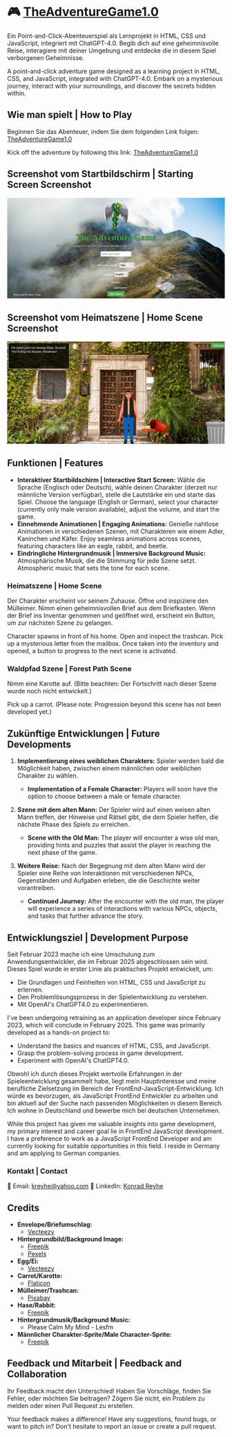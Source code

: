 # 🎮 [TheAdventureGame1.0](https://github.com/KonradReyhe/TheAdventureGame1.0)

Ein Point-and-Click-Abenteuerspiel als Lernprojekt in HTML, CSS und JavaScript, integriert mit ChatGPT-4.0. Begib dich auf eine geheimnisvolle Reise, interagiere mit deiner Umgebung und entdecke die in diesem Spiel verborgenen Geheimnisse.

A point-and-click adventure game designed as a learning project in HTML, CSS, and JavaScript, integrated with ChatGPT-4.0. Embark on a mysterious journey, interact with your surroundings, and discover the secrets hidden within.

## Wie man spielt | How to Play
Beginnen Sie das Abenteuer, indem Sie dem folgenden Link folgen: [TheAdventureGame1.0](https://konradreyhe.github.io/TheAdventureGame1.0/)

Kick off the adventure by following this link: [TheAdventureGame1.0](https://konradreyhe.github.io/TheAdventureGame1.0/)

## Screenshot vom Startbildschirm | Starting Screen Screenshot
![Starting Screen](StartingScreen.jpg)

## Screenshot vom Heimatszene | Home Scene Screenshot
![Home Screen](HomeScreen.jpg)

## Funktionen | Features
- **Interaktiver Startbildschirm | Interactive Start Screen:** Wähle die Sprache (Englisch oder Deutsch), wähle deinen Charakter (derzeit nur männliche Version verfügbar), stelle die Lautstärke ein und starte das Spiel. Choose the language (English or German), select your character (currently only male version available), adjust the volume, and start the game.
- **Einnehmende Animationen | Engaging Animations:** Genieße nahtlose Animationen in verschiedenen Szenen, mit Charakteren wie einem Adler, Kaninchen und Käfer. Enjoy seamless animations across scenes, featuring characters like an eagle, rabbit, and beetle.
- **Eindringliche Hintergrundmusik | Immersive Background Music:** Atmosphärische Musik, die die Stimmung für jede Szene setzt. Atmospheric music that sets the tone for each scene.

### Heimatszene | Home Scene
Der Charakter erscheint vor seinem Zuhause. Öffne und inspiziere den Mülleimer. Nimm einen geheimnisvollen Brief aus dem Briefkasten. Wenn der Brief ins Inventar genommen und geöffnet wird, erscheint ein Button, um zur nächsten Szene zu gelangen.

Character spawns in front of his home. Open and inspect the trashcan. Pick up a mysterious letter from the mailbox. Once taken into the inventory and opened, a button to progress to the next scene is activated.

### Waldpfad Szene | Forest Path Scene
Nimm eine Karotte auf. (Bitte beachten: Der Fortschritt nach dieser Szene wurde noch nicht entwickelt.)

Pick up a carrot. (Please note: Progression beyond this scene has not been developed yet.)

## Zukünftige Entwicklungen | Future Developments

1. **Implementierung eines weiblichen Charakters:** Spieler werden bald die Möglichkeit haben, zwischen einem männlichen oder weiblichen Charakter zu wählen.
    * **Implementation of a Female Character:** Players will soon have the option to choose between a male or female character.
  
2. **Szene mit dem alten Mann:** Der Spieler wird auf einen weisen alten Mann treffen, der Hinweise und Rätsel gibt, die dem Spieler helfen, die nächste Phase des Spiels zu erreichen.
    * **Scene with the Old Man:** The player will encounter a wise old man, providing hints and puzzles that assist the player in reaching the next phase of the game.
  
3. **Weitere Reise:** Nach der Begegnung mit dem alten Mann wird der Spieler eine Reihe von Interaktionen mit verschiedenen NPCs, Gegenständen und Aufgaben erleben, die die Geschichte weiter vorantreiben.
    * **Continued Journey:** After the encounter with the old man, the player will experience a series of interactions with various NPCs, objects, and tasks that further advance the story.
  
## Entwicklungsziel | Development Purpose
Seit Februar 2023 mache ich eine Umschulung zum Anwendungsentwickler, die im Februar 2025 abgeschlossen sein wird. Dieses Spiel wurde in erster Linie als praktisches Projekt entwickelt, um:
- Die Grundlagen und Feinheiten von HTML, CSS und JavaScript zu erlernen.
- Den Problemlösungsprozess in der Spielentwicklung zu verstehen.
- Mit OpenAI's ChatGPT4.0 zu experimentieren.

I've been undergoing retraining as an application developer since February 2023, which will conclude in February 2025. This game was primarily developed as a hands-on project to:
- Understand the basics and nuances of HTML, CSS, and JavaScript.
- Grasp the problem-solving process in game development.
- Experiment with OpenAI's ChatGPT4.0.

Obwohl ich durch dieses Projekt wertvolle Erfahrungen in der Spieleentwicklung gesammelt habe, liegt mein Hauptinteresse und meine berufliche Zielsetzung im Bereich der FrontEnd-JavaScript-Entwicklung. Ich würde es bevorzugen, als JavaScript FrontEnd Entwickler zu arbeiten und bin aktuell auf der Suche nach passenden Möglichkeiten in diesem Bereich. Ich wohne in Deutschland und bewerbe mich bei deutschen Unternehmen.

While this project has given me valuable insights into game development, my primary interest and career goal lie in FrontEnd JavaScript development. I have a preference to work as a JavaScript FrontEnd Developer and am currently looking for suitable opportunities in this field. I reside in Germany and am applying to German companies.

### Kontakt | Contact
📧 Email: [kreyhe@yahoo.com](mailto:kreyhe@yahoo.com)
🔗 LinkedIn: [Konrad Reyhe](https://www.linkedin.com/in/konrad-reyhe-6a055b293/)

## Credits
- **Envelope/Briefumschlag:**
  - [Vecteezy](https://de.vecteezy.com/vektorkunst/425300-umschlag-ikonen-vektor-illustration)
- **Hintergrundbild/Background Image:**
  - [Freepik](https://www.freepik.com/free-photo/colorful-mexican-architecture-urban-landscape_32520236.htm#query=italian%20garden&position=20&from_view=keyword&track=ais)
  - [Pexels](https://www.pexels.com/de-de/foto/wolkenbedeckter-berggipfel-auf-landschaftsfotografie-655679/)
- **Egg/Ei:**
  - [Vecteezy](https://de.vecteezy.com/png/10794334-ein-weisses-ei-png-datei)
- **Carrot/Karotte:**
  - [Flaticon](https://www.flaticon.com/de/kostenloses-icon/karotte_883760)
- **Mülleimer/Trashcan:**
  - [Pixabay](https://pixabay.com/de/vectors/m%C3%BClleimer-abfalleimer-papierkorb-6490105/)
- **Hase/Rabbit:**
  - [Freepik](https://de.freepik.com/vektoren-premium/cartoon-illustration-kaninchen-springt-und-laeuft-auf-der-suche-nach-nahrung-im-wald_29730868.htm)
- **Hintergrundmusik/Background Music:**
  - Please Calm My Mind - Lesfm
- **Männlicher Charakter-Sprite/Male Character-Sprite:**
  - [Freepik](https://de.freepik.com/vektoren-kostenlos/organic-flat-character-animation-frames-pack_13762400.htm)

## Feedback und Mitarbeit | Feedback and Collaboration
Ihr Feedback macht den Unterschied! Haben Sie Vorschläge, finden Sie Fehler, oder möchten Sie beitragen? Zögern Sie nicht, ein Problem zu melden oder einen Pull Request zu erstellen.

Your feedback makes a difference! Have any suggestions, found bugs, or want to pitch in? Don't hesitate to report an issue or create a pull request.
